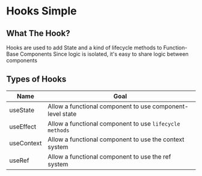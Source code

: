 # Hooks Simple

## What The Hook?

Hooks are used to add State and a kind of lifecycle methods to Function-Base Components
Since logic is isolated, it's easy to share logic between components

## Types of Hooks

| Name       | Goal                                                      |
| ---------- | --------------------------------------------------------- |
| useState   | Allow a functional component to use component-level state |
| useEffect  | Allow a functional component to use `lifecycle methods`   |
| useContext | Allow a functional component to use the context system    |
| useRef     | Allow a functional component to use the ref system        |
